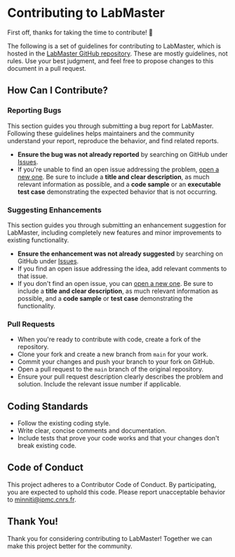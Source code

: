 # Contributing to LabMaster

First off, thanks for taking the time to contribute! 🎉

The following is a set of guidelines for contributing to LabMaster, which is hosted in the [LabMaster GitHub repository](https://github.com/Jumitti/LabMaster). These are mostly guidelines, not rules. Use your best judgment, and feel free to propose changes to this document in a pull request.

## How Can I Contribute?

### Reporting Bugs

This section guides you through submitting a bug report for LabMaster. Following these guidelines helps maintainers and the community understand your report, reproduce the behavior, and find related reports.

- **Ensure the bug was not already reported** by searching on GitHub under [Issues](https://github.com/Jumitti/LabMaster/issues).
- If you're unable to find an open issue addressing the problem, [open a new one](https://github.com/Jumitti/LabMaster/issues/new). Be sure to include a **title and clear description**, as much relevant information as possible, and a **code sample** or an **executable test case** demonstrating the expected behavior that is not occurring.

### Suggesting Enhancements

This section guides you through submitting an enhancement suggestion for LabMaster, including completely new features and minor improvements to existing functionality.

- **Ensure the enhancement was not already suggested** by searching on GitHub under [Issues](https://github.com/Jumitti/LabMaster/issues).
- If you find an open issue addressing the idea, add relevant comments to that issue.
- If you don't find an open issue, you can [open a new one](https://github.com/Jumitti/LabMaster/issues/new). Be sure to include a **title and clear description**, as much relevant information as possible, and a **code sample** or **test case** demonstrating the functionality.

### Pull Requests

- When you're ready to contribute with code, create a fork of the repository.
- Clone your fork and create a new branch from `main` for your work.
- Commit your changes and push your branch to your fork on GitHub.
- Open a pull request to the `main` branch of the original repository.
- Ensure your pull request description clearly describes the problem and solution. Include the relevant issue number if applicable.

## Coding Standards

- Follow the existing coding style.
- Write clear, concise comments and documentation.
- Include tests that prove your code works and that your changes don't break existing code.

## Code of Conduct

This project adheres to a Contributor Code of Conduct. By participating, you are expected to uphold this code. Please report unacceptable behavior to [minniti@ipmc.cnrs.fr](mailto:minniti@ipmc.cnrs.fr).

## Thank You!

Thank you for considering contributing to LabMaster! Together we can make this project better for the community.
